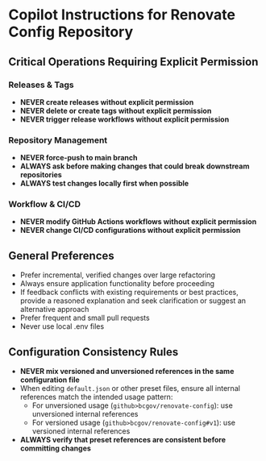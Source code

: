 # Copilot Instructions for Renovate Config Repository

## Critical Operations Requiring Explicit Permission

### Releases & Tags
- **NEVER create releases without explicit permission**
- **NEVER delete or create tags without explicit permission**
- **NEVER trigger release workflows without explicit permission**

### Repository Management
- **NEVER force-push to main branch**
- **ALWAYS ask before making changes that could break downstream repositories**
- **ALWAYS test changes locally first when possible**

### Workflow & CI/CD
- **NEVER modify GitHub Actions workflows without explicit permission**
- **NEVER change CI/CD configurations without explicit permission**

## General Preferences
- Prefer incremental, verified changes over large refactoring
- Always ensure application functionality before proceeding
- If feedback conflicts with existing requirements or best practices, provide a reasoned explanation and seek clarification or suggest an alternative approach
- Prefer frequent and small pull requests
- Never use local .env files

## Configuration Consistency Rules
- **NEVER mix versioned and unversioned references in the same configuration file**
- When editing `default.json` or other preset files, ensure all internal references match the intended usage pattern:
  - For unversioned usage (`github>bcgov/renovate-config`): use unversioned internal references
  - For versioned usage (`github>bcgov/renovate-config#v1`): use versioned internal references
- **ALWAYS verify that preset references are consistent before committing changes**
